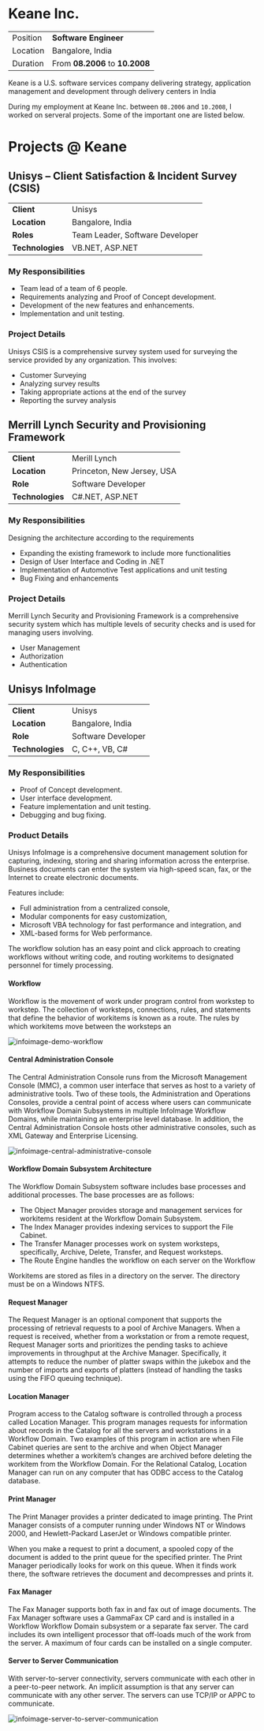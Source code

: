 # Keane Inc.

<div class="table-wrapper">
  <table>
    <tr>
      <td>Position</td>
      <td><b>Software Engineer</b></td>
    </tr>
    <tr>
      <td>Location</td>
      <td>Bangalore, India</td>
    </tr>
    <tr>
      <td>Duration</td>
      <td>From <b>08.2006</b> to <b>10.2008</b></td>
    </tr>
  </table>
</div>

Keane is a U.S. software services company delivering strategy, application management and development through delivery centers in India

During my employment at Keane Inc. between `08.2006` and `10.2008`, I worked on serveral projects. Some of the important one are listed below.

# Projects @ Keane

## Unisys – Client Satisfaction & Incident Survey (CSIS)

<table style="width: 100%">
  <tr>
    <td><b>Client</b></td>
    <td>Unisys</td>
  </tr>
  <tr>
    <td><b>Location</b></td>
    <td>Bangalore, India</td>
  </tr>
  <tr>
    <td><b>Roles</b></td>
    <td>Team Leader, Software Developer</td>
  </tr>
  <tr>
    <td><b>Technologies</b></td>
    <td>VB.NET, ASP.NET</td>
  </tr>
</table>

### My Responsibilities

- Team lead of a team of 6 people.
- Requirements analyzing and Proof of Concept development.
- Development of the new features and enhancements.
- Implementation and unit testing.

### Project Details

Unisys CSIS is a comprehensive survey system used for surveying the service provided by any organization. This involves:
- Customer Surveying
- Analyzing survey results
- Taking appropriate actions at the end of the survey
- Reporting the survey analysis

## Merrill Lynch Security and Provisioning Framework

<table style="width: 100%">
  <tr>
    <td><b>Client</b></td>
    <td>Merill Lynch</td>
  </tr>
  <tr>
    <td><b>Location</b></td>
    <td>Princeton, New Jersey, USA</td>
  </tr>
  <tr>
    <td><b>Role</b></td>
    <td>Software Developer</td>
  </tr>
  <tr>
    <td><b>Technologies</b></td>
    <td>C#.NET, ASP.NET</td>
  </tr>
</table>

### My Responsibilities

Designing the architecture according to the requirements
- Expanding the existing framework to include more functionalities
- Design of User Interface and Coding in .NET
- Implementation of Automotive Test applications and unit testing
- Bug Fixing and enhancements

### Project Details

Merrill Lynch Security and Provisioning Framework is a comprehensive security system which has multiple levels of security checks and is used for managing users involving.
- User Management
- Authorization
- Authentication

## Unisys InfoImage

<table style="width: 100%">
  <tr>
    <td><b>Client</b></td>
    <td>Unisys</td>
  </tr>
  <tr>
    <td><b>Location</b></td>
    <td>Bangalore, India</td>
  </tr>
  <tr>
    <td><b>Role</b></td>
    <td>Software Developer</td>
  </tr>
  <tr>
    <td><b>Technologies</b></td>
    <td>C, C++, VB, C#</td>
  </tr>
</table>

### My Responsibilities

- Proof of Concept development.
- User interface development.
- Feature implementation and unit testing.
- Debugging and bug fixing.

### Product Details

Unisys InfoImage is a comprehensive document management solution for capturing, indexing, storing and sharing information across the enterprise. Business documents can enter the system via high-speed scan, fax, or the Internet to create electronic documents.

Features include:
- Full administration from a centralized console,
- Modular components for easy customization,
- Microsoft VBA technology for fast performance and integration, and
- XML-based forms for Web performance.

The workflow solution has an easy point and click approach to creating
workflows without writing code, and routing workitems to designated
personnel for timely processing. 

#### Workflow

Workflow is the movement of work under program control from workstep to workstep. The collection of worksteps, connections, rules, and statements that define the behavior of workitems is known as a route. The rules by which workitems move between the worksteps an

![infoimage-demo-workflow](./_images/projects/keane-inc/infoimage-demo-workflow.png)

#### Central Administration Console

The Central Administration Console runs from the Microsoft Management Console (MMC), a common user interface that serves as host to a variety of administrative tools. Two of these tools, the Administration and Operations Consoles, provide a central point of access where users can communicate with Workflow Domain Subsystems in multiple InfoImage Workflow Domains, while maintaining an enterprise level database. In addition, the Central Administration Console hosts other administrative consoles, such as XML Gateway and Enterprise Licensing. 

![infoimage-central-administrative-console](./_images/projects/keane-inc/infoimage-central-administrative-console.png)

#### Workflow Domain Subsystem Architecture

The Workflow Domain Subsystem software includes base processes and additional processes. The base processes are as follows:
- The Object Manager provides storage and management services for workitems resident at the Workflow Domain Subsystem.
- The Index Manager provides indexing services to support the File Cabinet.
- The Transfer Manager processes work on system worksteps, specifically, Archive, Delete, Transfer, and Request worksteps.
- The Route Engine handles the workflow on each server on the Workflow

Workitems are stored as files in a directory on the server. The directory must be on a Windows NTFS. 

#### Request Manager

The Request Manager is an optional component that supports the processing of retrieval requests to a pool of Archive Managers. When a request is received, whether from a workstation or from a remote request, Request Manager sorts and prioritizes the pending tasks to achieve improvements in throughput at the Archive Manager. Specifically, it attempts to reduce the number of platter swaps within the jukebox and the number of imports and exports of platters (instead of handling the tasks using the FIFO queuing technique). 

#### Location Manager

Program access to the Catalog software is controlled through a process called Location Manager. This program manages requests for information about records in the Catalog for all the servers and workstations in a Workflow Domain. Two examples of this program in action are when File Cabinet queries are sent to the archive and when Object Manager determines whether a workitem’s changes are archived before deleting the workitem from the Workflow Domain. For the Relational Catalog, Location Manager can run on any computer that has ODBC access to the Catalog database.

#### Print Manager

The Print Manager provides a printer dedicated to image printing. The Print Manager consists of a computer running under Windows NT or Windows 2000, and Hewlett-Packard LaserJet or Windows compatible printer.

When you make a request to print a document, a spooled copy of the document is added to the print queue for the specified printer. The Print Manager periodically looks for work on this queue. When it finds work there, the software retrieves the document and decompresses and prints it. 

#### Fax Manager

The Fax Manager supports both fax in and fax out of image documents. The Fax Manager software uses a GammaFax CP card and is installed in a Workflow Workflow Domain subsystem or a separate fax server. The card includes its own intelligent processor that off-loads much of the work from the server. A maximum of four cards can be installed on a single computer. 

#### Server to Server Communication

With server-to-server connectivity, servers communicate with each other in a peer-to-peer network. An implicit assumption is that any server can communicate with any other server. The servers can use TCP/IP or APPC to communicate. 

![infoimage-server-to-server-communication](./_images/projects/keane-inc/infoimage-server-to-server-communication.png)